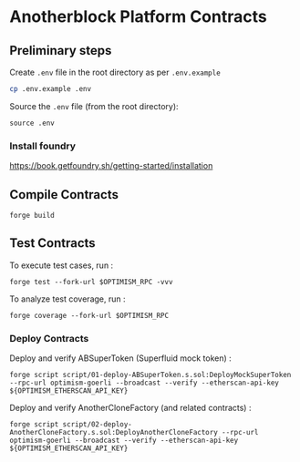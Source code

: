 # Anotherblock Platform Contracts

## Preliminary steps

Create `.env` file in the root directory as per `.env.example`

```sh
cp .env.example .env
```

Source the `.env` file (from the root directory):

    source .env

### Install foundry

https://book.getfoundry.sh/getting-started/installation

## Compile Contracts

    forge build

## Test Contracts

To execute test cases, run :

    forge test --fork-url $OPTIMISM_RPC -vvv

To analyze test coverage, run :

    forge coverage --fork-url $OPTIMISM_RPC

### Deploy Contracts

Deploy and verify ABSuperToken (Superfluid mock token) :

    forge script script/01-deploy-ABSuperToken.s.sol:DeployMockSuperToken --rpc-url optimism-goerli --broadcast --verify --etherscan-api-key ${OPTIMISM_ETHERSCAN_API_KEY}

Deploy and verify AnotherCloneFactory (and related contracts) :

    forge script script/02-deploy-AnotherCloneFactory.s.sol:DeployAnotherCloneFactory --rpc-url optimism-goerli --broadcast --verify --etherscan-api-key ${OPTIMISM_ETHERSCAN_API_KEY}
